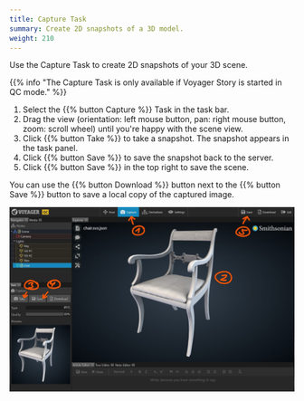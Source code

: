 ```yaml
---
title: Capture Task
summary: Create 2D snapshots of a 3D model.
weight: 210
---
```


Use the Capture Task to create 2D snapshots of your 3D scene.

{{% info "The Capture Task is only available if Voyager Story is started in QC mode." %}}

1. Select the {{% button Capture %}} Task in the task bar. 
2. Drag the view (orientation: left mouse button, pan: right mouse button, zoom: scroll wheel) until you're happy
with the scene view.
3. Click {{% button Take %}} to take a snapshot. The snapshot appears in the task panel. 
4. Click {{% button Save %}} to save the snapshot back to the server.
5. Click {{% button Save %}} in the top right to save the scene.

You can use the {{% button Download %}} button next to the {{% button Save %}} button to save a local copy
of the captured image.

![Capture Task](capture-task.jpg)